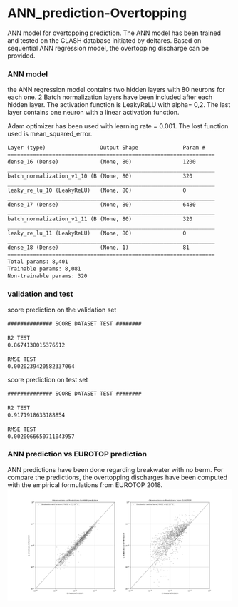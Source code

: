 # ANN_prediction-Overtopping

ANN model for overtopping prediction. The ANN model has been trained and tested on the CLASH database initiated by deltares.
Based on sequential ANN regression model, the overtopping discharge can be provided.

### ANN model

the ANN regression model contains two hidden layers with 80 neurons for each one. 2 Batch normalization layers have been included after each hidden layer. The activation function is LeakyReLU with alpha= 0,2. The last layer contains one neuron with a linear activation function.

Adam optimizer has been used with learning rate = 0.001. The lost function used is mean_squared_error.

```
Layer (type)                 Output Shape              Param #   
=================================================================
dense_16 (Dense)             (None, 80)                1200      
_________________________________________________________________
batch_normalization_v1_10 (B (None, 80)                320       
_________________________________________________________________
leaky_re_lu_10 (LeakyReLU)   (None, 80)                0       
_________________________________________________________________
dense_17 (Dense)             (None, 80)                6480      
_________________________________________________________________
batch_normalization_v1_11 (B (None, 80)                320           
_________________________________________________________________
leaky_re_lu_11 (LeakyReLU)   (None, 80)                0       
_________________________________________________________________
dense_18 (Dense)             (None, 1)                 81        
=================================================================
Total params: 8,401
Trainable params: 8,081
Non-trainable params: 320
```
### validation and test 
score prediction on the validation set
```
############## SCORE DATASET TEST ########

R2 TEST
0.8674138015376512

RMSE TEST
0.0020239420582337064
```
score prediction on test set
```
############## SCORE DATASET TEST ########

R2 TEST
0.9171918633188854

RMSE TEST
0.0020066650711043957
```

### ANN prediction vs EUROTOP prediction
ANN predictions have been done regarding breakwater with no berm. For compare the predictions, the overtopping discharges have been computed with the empirical formulations from EUROTOP 2018.
<img src ="ANN_predictions_vs_EUROTOP/ANN_predictions vs EUROTOP_predictions.png">
